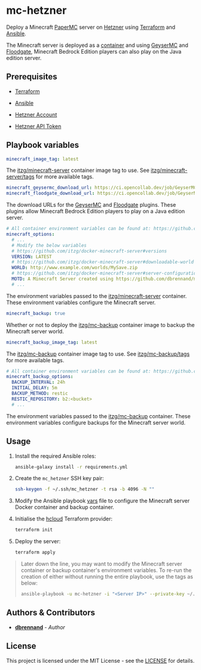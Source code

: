 # mc-hetzner

Deploy a Minecraft [PaperMC](https://papermc.io/) server on [Hetzner](https://www.hetzner.com/cloud) using [Terraform](https://www.terraform.io/) and [Ansible](https://www.ansible.com/).

The Minecraft server is deployed as a [container](https://github.com/itzg/docker-minecraft-server) and using [GeyserMC](https://geysermc.org/) and [Floodgate](https://github.com/GeyserMC/Floodgate/), Minecraft Bedrock Edition players can also play on the Java edition server.

## Prerequisites

* [Terraform](https://www.terraform.io/downloads)

* [Ansible](https://docs.ansible.com/ansible/latest/installation_guide/intro_installation.html#installing-and-upgrading-ansible)

* [Hetzner Account](https://accounts.hetzner.com/signUp)

* [Hetzner API Token](https://docs.hetzner.com/cloud/api/getting-started/generating-api-token/)

## Playbook variables

```yaml
minecraft_image_tag: latest
```

The [itzg/minecraft-server](https://github.com/itzg/docker-minecraft-server) container image tag to use. See [itzg/minecraft-server/tags](https://hub.docker.com/r/itzg/minecraft-server/tags) for more available tags.

```yaml
minecraft_geysermc_download_url: https://ci.opencollab.dev/job/GeyserMC/job/Geyser/job/master/lastSuccessfulBuild/artifact/bootstrap/spigot/target/Geyser-Spigot.jar
minecraft_floodgate_download_url: https://ci.opencollab.dev/job/GeyserMC/job/Floodgate/job/master/lastSuccessfulBuild/artifact/spigot/build/libs/floodgate-spigot.jar
```

The download URLs for the [GeyserMC](https://geysermc.org/) and [Floodgate](https://github.com/GeyserMC/Floodgate/) plugins. These plugins allow Minecraft Bedrock Edition players to play on a Java edition server.

```yaml
# All container environment variables can be found at: https://github.com/itzg/docker-minecraft-server#server-configuration
minecraft_options:
  # ...
  # Modify the below variables
  # https://github.com/itzg/docker-minecraft-server#versions
  VERSION: LATEST
  # https://github.com/itzg/docker-minecraft-server#downloadable-world
  WORLD: http://www.example.com/worlds/MySave.zip
  # https://github.com/itzg/docker-minecraft-server#server-configuration
  MOTD: A Minecraft Server created using https://github.com/dbrennand/mc-hetzner
  # ...
```

The environment variables passed to the [itzg/minecraft-server](https://github.com/itzg/docker-minecraft-server) container. These environment variables configure the Minecraft server.

```yaml
minecraft_backup: true
```

Whether or not to deploy the [itzg/mc-backup](https://github.com/itzg/docker-mc-backup) container image to backup the Minecraft server world.

```yaml
minecraft_backup_image_tag: latest
```

The [itzg/mc-backup](https://github.com/itzg/docker-mc-backup) container image tag to use. See [itzg/mc-backup/tags](https://hub.docker.com/r/itzg/mc-backup/tags) for more available tags.

```yaml
# All container environment variables can be found at: https://github.com/itzg/docker-mc-backup#common-variables
minecraft_backup_options:
  BACKUP_INTERVAL: 24h
  INITIAL_DELAY: 5m
  BACKUP_METHOD: restic
  RESTIC_REPOSITORY: b2:<bucket>
  # ...
```

The environment variables passed to the [itzg/mc-backup](https://github.com/itzg/docker-mc-backup) container. These environment variables configure backups for the Minecraft server world.

## Usage

1. Install the required Ansible roles:

    ```bash
    ansible-galaxy install -r requirements.yml
    ```

2. Create the `mc_hetzner` SSH key pair:

   ```bash
   ssh-keygen -f ~/.ssh/mc_hetzner -t rsa -b 4096 -N ""
   ```

3. Modify the Ansible playbook [vars](vars/main.yml#L24) file to configure the Minecraft server Docker container and backup container.

4. Initialise the [hcloud](https://registry.terraform.io/providers/hetznercloud/hcloud/latest/docs) Terraform provider:

    ```bash
    terraform init
    ```

5. Deploy the server:

   ```bash
   terraform apply
   ```

> Later down the line, you may want to modify the Minecraft server container or backup container's environment variables.
> To re-run the creation of either without running the entire playbook, use the tags as below:
> ```bash
> ansible-playbook -u mc-hetzner -i "<Server IP>" --private-key ~/.ssh/mc_hetzner --tags "minecraft,backup" mc-hetzner.yml
> ```

## Authors & Contributors

* [**dbrennand**](https://github.com/dbrennand) - *Author*

## License

This project is licensed under the MIT License - see the [LICENSE](LICENSE) for details.
